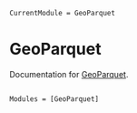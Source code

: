 ```@meta
CurrentModule = GeoParquet
```

# GeoParquet

Documentation for [GeoParquet](https://github.com/evetion/GeoParquet.jl).

```@index
```

```@autodocs
Modules = [GeoParquet]
```
